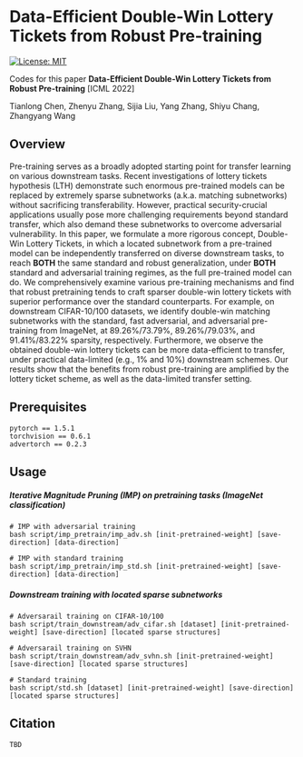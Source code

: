 # Data-Efficient Double-Win Lottery Tickets from Robust Pre-training

[![License: MIT](https://img.shields.io/badge/License-MIT-green.svg)](https://opensource.org/licenses/MIT)

Codes for this paper **Data-Efficient Double-Win Lottery Tickets from Robust Pre-training** [ICML 2022]

Tianlong Chen, Zhenyu Zhang, Sijia Liu, Yang Zhang, Shiyu Chang, Zhangyang Wang



## Overview

Pre-training serves as a broadly adopted starting point for transfer learning on various downstream tasks. Recent investigations of lottery tickets hypothesis (LTH) demonstrate such enormous pre-trained models can be replaced by extremely sparse subnetworks (a.k.a. matching subnetworks) without sacrificing transferability. However, practical security-crucial applications usually pose more challenging requirements beyond standard transfer, which also demand these subnetworks to overcome adversarial vulnerability. In this paper, we formulate a more rigorous concept, Double-Win Lottery Tickets, in which a located subnetwork from a pre-trained model can be independently transferred on diverse downstream tasks, to reach **BOTH** the same standard and robust generalization, under **BOTH** standard and adversarial training regimes, as the full pre-trained model can do. We comprehensively examine various pre-training mechanisms and find that robust pretraining tends to craft sparser double-win lottery tickets with superior performance over the standard counterparts. For example, on downstream CIFAR-10/100 datasets, we identify double-win matching subnetworks with the standard, fast adversarial, and adversarial pre-training from ImageNet, at 89.26%/73.79%, 89.26%/79.03%, and 91.41%/83.22% sparsity, respectively. Furthermore, we observe the obtained double-win lottery tickets can be more data-efficient to transfer, under practical data-limited (e.g., 1% and 10%) downstream schemes. Our results show that the benefits from robust pre-training are amplified by the lottery ticket scheme, as well as the data-limited transfer setting.

## Prerequisites

```
pytorch == 1.5.1
torchvision == 0.6.1
advertorch == 0.2.3
```

## Usage

##### Iterative Magnitude Pruning (IMP) on pretraining tasks (ImageNet classification)

```
# IMP with adversarial training
bash script/imp_pretrain/imp_adv.sh [init-pretrained-weight] [save-direction] [data-direction]

# IMP with standard training
bash script/imp_pretrain/imp_std.sh [init-pretrained-weight] [save-direction] [data-direction]
```

##### Downstream training with located sparse subnetworks

```
# Adversarail training on CIFAR-10/100
bash script/train_downstream/adv_cifar.sh [dataset] [init-pretrained-weight] [save-direction] [located sparse structures]

# Adversarail training on SVHN
bash script/train_downstream/adv_svhn.sh [init-pretrained-weight] [save-direction] [located sparse structures]

# Standard training
bash script/std.sh [dataset] [init-pretrained-weight] [save-direction] [located sparse structures]
```

## Citation

```
TBD
```


